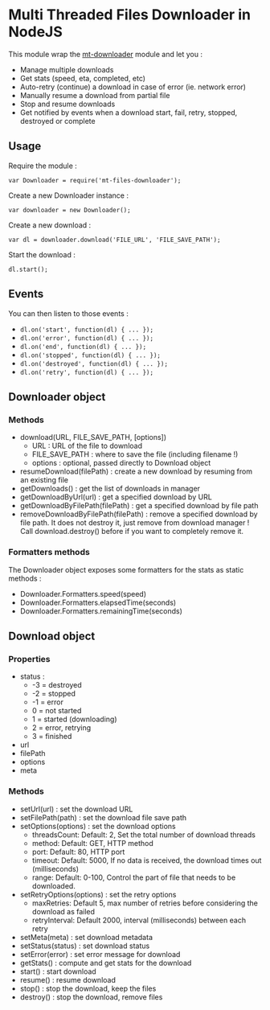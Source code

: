 # Multi Threaded Files Downloader in NodeJS

This module wrap the [mt-downloader](https://www.npmjs.com/package/mt-downloader) module and let you :

- Manage multiple downloads
- Get stats (speed, eta, completed, etc)
- Auto-retry (continue) a download in case of error (ie. network error)
- Manually resume a download from partial file
- Stop and resume downloads
- Get notified by events when a download start, fail, retry, stopped, destroyed or complete

## Usage

Require the module :

	var Downloader = require('mt-files-downloader');

Create a new Downloader instance :

	var downloader = new Downloader();

Create a new download :

	var dl = downloader.download('FILE_URL', 'FILE_SAVE_PATH');

Start the download :

	dl.start();

## Events

You can then listen to those events :

- `dl.on('start', function(dl) { ... });`
- `dl.on('error', function(dl) { ... });`
- `dl.on('end', function(dl) { ... });`
- `dl.on('stopped', function(dl) { ... });`
- `dl.on('destroyed', function(dl) { ... });`
- `dl.on('retry', function(dl) { ... });`

## Downloader object

### Methods

- download(URL, FILE_SAVE_PATH, [options])
    - URL : URL of the file to download
    - FILE_SAVE_PATH : where to save the file (including filename !)
    - options : optional, passed directly to Download object
- resumeDownload(filePath) : create a new download by resuming from an existing file
- getDownloads() : get the list of downloads in manager
- getDownloadByUrl(url) : get a specified download by URL
- getDownloadByFilePath(filePath) : get a specified download by file path
- removeDownloadByFilePath(filePath) : remove a specified download by file path. It does not destroy it, just remove from download manager ! Call download.destroy() before if you want to completely remove it.

### Formatters methods

The Downloader object exposes some formatters for the stats as static methods :

- Downloader.Formatters.speed(speed)
- Downloader.Formatters.elapsedTime(seconds)
- Downloader.Formatters.remainingTime(seconds)

## Download object

### Properties

- status : 
    - -3 = destroyed
    - -2 = stopped
    - -1 = error
    - 0 = not started
    - 1 = started (downloading)
    - 2 = error, retrying
    - 3 = finished
- url
- filePath
- options
- meta

### Methods

- setUrl(url) : set the download URL
- setFilePath(path) : set the download file save path
- setOptions(options) : set the download options
    - threadsCount: Default: 2, Set the total number of download threads
    - method: Default: GET, HTTP method
    - port: Default: 80, HTTP port
    - timeout: Default: 5000, If no data is received, the download times out (milliseconds)
    - range: Default: 0-100, Control the part of file that needs to be downloaded.
- setRetryOptions(options) : set the retry options
    - maxRetries: Default 5, max number of retries before considering the download as failed
    - retryInterval: Default 2000, interval (milliseconds) between each retry
- setMeta(meta) : set download metadata
- setStatus(status) : set download status
- setError(error) : set error message for download
- getStats() : compute and get stats for the download
- start() : start download
- resume() : resume download
- stop() : stop the download, keep the files
- destroy() : stop the download, remove files
